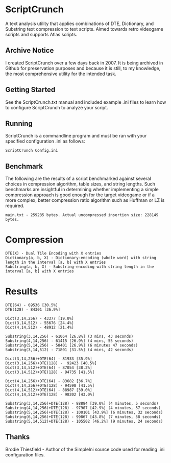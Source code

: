 # ScriptCrunch

A text analysis utility that applies combinations of DTE, Dictionary, and Substring text compression to text scripts. Aimed towards retro videogame scripts and supports Atlas scripts.

## Archive Notice

I created ScriptCrunch over a few days back in 2007. It is being archived in Github for preservation purposes and because it is still, to my knowledge, the most comprehensive utility for the intended task.

## Getting Started

See the ScriptCrunch.txt manual and included example .ini files to learn how to configure ScriptCrunch to analyze your script.

## Running

ScriptCrunch is a commandline program and must be ran with your specified configuration .ini as follows:

```ScriptCrunch Config.ini```

## Benchmark

The following are the results of a script benchmarked against several choices in compression algorithm, table sizes, and string lengths. Such benchmarks are insightful in determining whether implementing a simple compression approach is good enough for the target videogame or if a more complex, better compression ratio algorithm such as Huffman or LZ is required.

```main.txt - 259235 bytes. Actual uncompressed insertion size: 228149 bytes.```

# Compression
```
DTE(X) - Dual Tile Encoding with X entries
Dictionary(a, b, X) - Dictionary-encoding (whole word) with string length in the interval [a, b] with X entries
Substring(a, b, X) - Substring-encoding with string length in the interval [a, b] with X entries
```

# Results
```
DTE(64) - 69536 [30.5%]
DTE(128) - 84301 [36.9%]

Dict(3,14,256) - 43377 [19.0%]
Dict(3,14,512) - 55676 [24.4%]
Dict(4,14,512) - 48912 [21.4%]

Substring(3,14,256) - 61064 [26.8%] (3 mins, 43 seconds)
Substring(4,14,256) - 61415 [26.9%] (4 mins, 55 seconds)
Substring(5,14,256) - 58401 [26.9%] (6 minutes 47 seconds)
Substring(3,14,512) - 71801 [31.5%] (4 mins, 42 seconds)

Dict(3,14,256)+DTE(64) - 81933 [35.9%]
Dict(3,14,256)+DTE(128) -  92423 [40.5%]
Dict(3,14,512)+DTE(64) - 87054 [38.2%]
Dict(3,14,512)+DTE(128) - 94735 [41.5%]

Dict(4,14,256)+DTE(64) - 83682 [36.7%]
Dict(4,14,256)+DTE(128) - 94598 [41.5%]
Dict(4,14,512)+DTE(64) - 88987 [39.0%]
Dict(4,14,512)+DTE(128) - 98202 [43.0%]

Substring(3,14,256)+DTE(128) - 88884 [39.0%] (4 minutes, 5 seconds)
Substring(4,14,256)+DTE(128) - 97907 [42.9%] (4 minutes, 57 seconds)
Substring(5,14,256)+DTE(128) - 100101 [43.9%] (6 minutes, 32 seconds)
Substring(6,14,256)+DTE(128) - 99867 [43.8%] (7 minutes, 58 seconds)
Substring(5,14,512)+DTE(128) - 105502 [46.2%] (9 minutes, 24 seconds)
```

## Thanks

Brodie Thiesfield - Author of the SimpleIni source code used for reading .ini configuration files.
